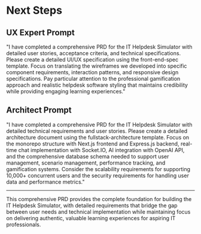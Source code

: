 # Next Steps

## UX Expert Prompt

"I have completed a comprehensive PRD for the IT Helpdesk Simulator with detailed user stories, acceptance criteria, and technical specifications. Please create a detailed UI/UX specification using the front-end-spec template. Focus on translating the wireframes we developed into specific component requirements, interaction patterns, and responsive design specifications. Pay particular attention to the professional gamification approach and realistic helpdesk software styling that maintains credibility while providing engaging learning experiences."

## Architect Prompt

"I have completed a comprehensive PRD for the IT Helpdesk Simulator with detailed technical requirements and user stories. Please create a detailed architecture document using the fullstack-architecture template. Focus on the monorepo structure with Next.js frontend and Express.js backend, real-time chat implementation with Socket.IO, AI integration with OpenAI API, and the comprehensive database schema needed to support user management, scenario management, performance tracking, and gamification systems. Consider the scalability requirements for supporting 10,000+ concurrent users and the security requirements for handling user data and performance metrics."

---

This comprehensive PRD provides the complete foundation for building the IT Helpdesk Simulator, with detailed requirements that bridge the gap between user needs and technical implementation while maintaining focus on delivering authentic, valuable learning experiences for aspiring IT professionals.

